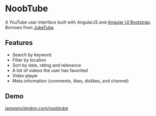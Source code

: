 # NoobTube

A YouTube user interface built with AngularJS and [Angular UI Bootstrap](http://angular-ui.github.io/bootstrap/). Borrows from [JukeTube](https://github.com/jgthms/juketube).

## Features

- Search by keyword
- Filter by location
- Sort by date, rating and relevance
- A list of videos the user has favorited
- Video player
- Meta information (comments, likes, dislikes, and channel)

## Demo

[jamesmclendon.com/noobtube](http://jamesmclendon.com/noobtube)
